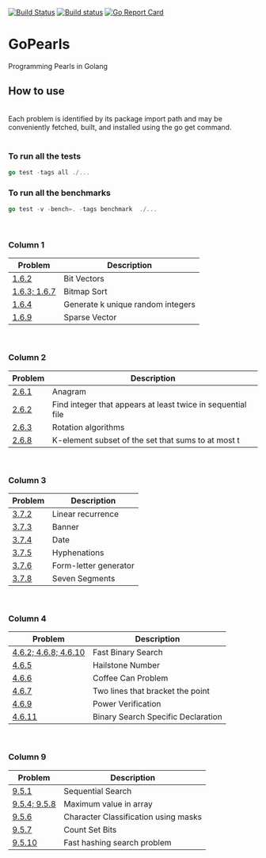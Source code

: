 [![Build Status](https://api.travis-ci.org/LuigiAndrea/GoPearls.png?branch=master)](https://travis-ci.org/LuigiAndrea/GoPearls)
[![Build status](https://ci.appveyor.com/api/projects/status/2q7xp7hbr9mmq1gi/branch/master?svg=true)](https://ci.appveyor.com/project/LuigiAndrea/GoPearls)
[![Go Report Card](https://goreportcard.com/badge/github.com/LuigiAndrea/GoPearls)](https://goreportcard.com/report/github.com/LuigiAndrea/GoPearls)

# GoPearls
Programming Pearls in Golang
<br />

## How to use 
<br />
Each problem is identified by its package import path and may be conveniently fetched, built, and installed using the go get command.
<br /><br />

### To run all the tests

```go
go test -tags all ./...
```

### To run all the benchmarks

```go 
go test -v -bench=. -tags benchmark  ./...
```
<br />

### Column 1

Problem | Description
------------ | -------------
[1.6.2](https://github.com/LuigiAndrea/GoPearls/tree/master/column1-oyster/bit-vectors)| Bit Vectors
[1.6.3; 1.6.7](https://github.com/LuigiAndrea/GoPearls/tree/master/column1-oyster/sort-file-with-bit-vectors) | Bitmap Sort
[1.6.4](https://github.com/LuigiAndrea/GoPearls/tree/master/column1-oyster/generate-k-random-integer) | Generate k unique random integers
[1.6.9](https://github.com/LuigiAndrea/GoPearls/tree/master/column1-oyster/sparse-vector) | Sparse Vector
<br />

### Column 2

Problem | Description
------------ | -------------
[2.6.1](https://github.com/LuigiAndrea/GoPearls/tree/master/column2-aha/anagram)| Anagram
[2.6.2](https://github.com/LuigiAndrea/GoPearls/tree/master/column2-aha/atleast-twice)| Find integer that appears at least twice in sequential file
[2.6.3](https://github.com/LuigiAndrea/GoPearls/tree/master/column2-aha/rotate)| Rotation algorithms
[2.6.8](https://github.com/LuigiAndrea/GoPearls/tree/master/column2-aha/k-element-subset)| K-element subset of the set that sums to at most t
<br />

### Column 3

Problem | Description
------------ | -------------
[3.7.2](https://github.com/LuigiAndrea/GoPearls/tree/master/column3-data-structures/linear-recurrence)| Linear recurrence
[3.7.3](https://github.com/LuigiAndrea/GoPearls/tree/master/column3-data-structures/letters)| Banner
[3.7.4](https://github.com/LuigiAndrea/GoPearls/tree/master/column3-data-structures/date-problems)| Date
[3.7.5](https://github.com/LuigiAndrea/GoPearls/tree/master/column3-data-structures/hyphenations)| Hyphenations
[3.7.6](https://github.com/LuigiAndrea/GoPearls/tree/master/column3-data-structures/form-letter-generator)| Form-letter generator
[3.7.8](https://github.com/LuigiAndrea/GoPearls/tree/master/column3-data-structures/seven-segments)| Seven Segments
<br />

### Column 4

Problem | Description
------------ | -------------
[4.6.2; 4.6.8; 4.6.10](https://github.com/LuigiAndrea/GoPearls/tree/master/column4-correct-programs/fast-binary-search)| Fast Binary Search
[4.6.5](https://github.com/LuigiAndrea/GoPearls/tree/master/column4-correct-programs/hailstone-number)| Hailstone Number
[4.6.6](https://github.com/LuigiAndrea/GoPearls/tree/master/column4-correct-programs/coffee-can-problem)| Coffee Can Problem
[4.6.7](https://github.com/LuigiAndrea/GoPearls/tree/master/column4-correct-programs/lines-bracket-point)| Two lines that bracket the point
[4.6.9](https://github.com/LuigiAndrea/GoPearls/tree/master/column4-correct-programs/power)| Power Verification
[4.6.11](https://github.com/LuigiAndrea/GoPearls/tree/master/column4-correct-programs/binary-search-declaration)| Binary Search Specific Declaration
<br />

### Column 9

Problem | Description
------------ | -------------
[9.5.1](https://github.com/LuigiAndrea/GoPearls/tree/master/column9-code-tuning/sequential-search)| Sequential Search
[9.5.4; 9.5.8](https://github.com/LuigiAndrea/GoPearls/tree/master/column9-code-tuning/maximum-value-array)| Maximum value in array 
[9.5.6](https://github.com/LuigiAndrea/GoPearls/tree/master/column9-code-tuning/character-classification)| Character Classification using masks
[9.5.7](https://github.com/LuigiAndrea/GoPearls/tree/master/column9-code-tuning/set-bits)| Count Set Bits
[9.5.10](https://github.com/LuigiAndrea/GoPearls/tree/master/column4-correct-programs/fast-binary-search)| Fast hashing search problem
